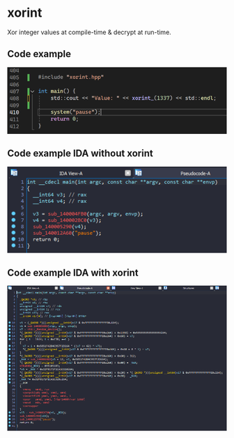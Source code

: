 # xorint
Xor integer values at compile-time &amp; decrypt at run-time.

## Code example
![code](https://github.com/suspex0/xorint/blob/main/code.PNG?raw=true)

## Code example IDA without xorint
![normal](https://github.com/suspex0/xorint/blob/main/normal.PNG?raw=true)

## Code example IDA with xorint
![xored](https://github.com/suspex0/xorint/blob/main/xorint.PNG?raw=true)
